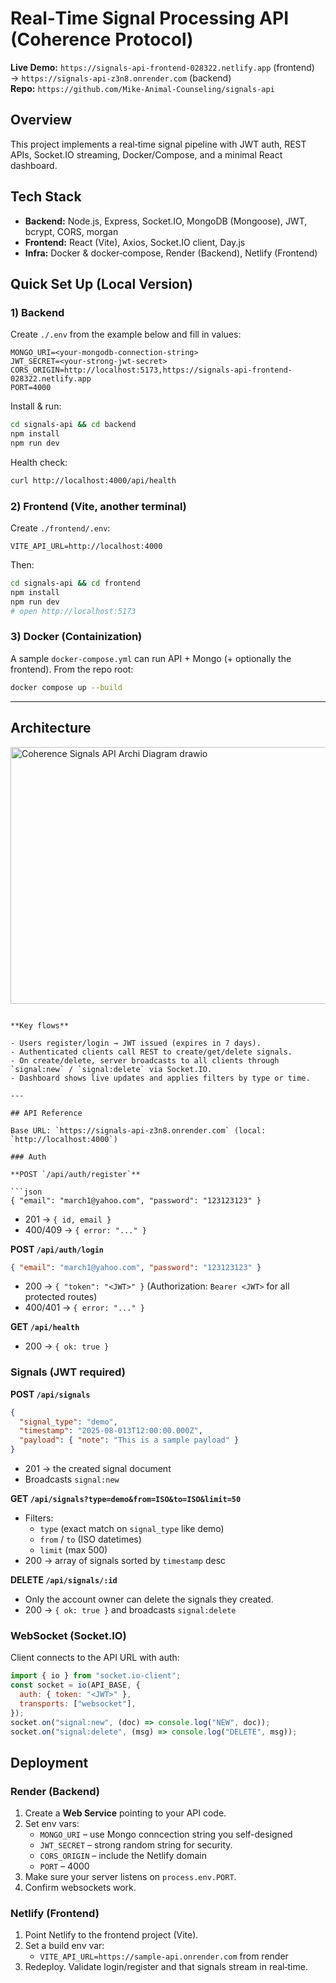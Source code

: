 # Real‑Time Signal Processing API (Coherence Protocol)

**Live Demo:** `https://signals-api-frontend-028322.netlify.app` (frontend) → `https://signals-api-z3n8.onrender.com` (backend)  
**Repo:** `https://github.com/Mike-Animal-Counseling/signals-api`

## Overview
This project implements a real‑time signal pipeline with JWT auth, REST APIs, Socket.IO streaming, Docker/Compose, and a minimal React dashboard.

## Tech Stack

- **Backend:** Node.js, Express, Socket.IO, MongoDB (Mongoose), JWT, bcrypt, CORS, morgan
- **Frontend:** React (Vite), Axios, Socket.IO client, Day.js
- **Infra:** Docker & docker‑compose, Render (Backend), Netlify (Frontend)

## Quick Set Up (Local Version)

### 1) Backend

Create `./.env` from the example below and fill in values:

```env
MONGO_URI=<your-mongodb-connection-string>
JWT_SECRET=<your-strong-jwt-secret>
CORS_ORIGIN=http://localhost:5173,https://signals-api-frontend-028322.netlify.app
PORT=4000
```

Install & run:

```bash
cd signals-api && cd backend
npm install
npm run dev
```

Health check:

```bash
curl http://localhost:4000/api/health
```

### 2) Frontend (Vite, another terminal)

Create `./frontend/.env`:

```env
VITE_API_URL=http://localhost:4000
```

Then:

```bash
cd signals-api && cd frontend
npm install
npm run dev
# open http://localhost:5173
```

### 3) Docker (Containization)

A sample `docker-compose.yml` can run API + Mongo (+ optionally the frontend). From the repo root:

```bash
docker compose up --build
```

---

## Architecture
<img width="701" height="411" alt="Coherence Signals API Archi Diagram drawio" src="https://github.com/user-attachments/assets/956d8237-8f81-4e3f-ae90-7104709ef654" />


````

**Key flows**

- Users register/login → JWT issued (expires in 7 days).
- Authenticated clients call REST to create/get/delete signals.
- On create/delete, server broadcasts to all clients through `signal:new` / `signal:delete` via Socket.IO.
- Dashboard shows live updates and applies filters by type or time.

---

## API Reference

Base URL: `https://signals-api-z3n8.onrender.com` (local: `http://localhost:4000`)

### Auth

**POST `/api/auth/register`**

```json
{ "email": "march1@yahoo.com", "password": "123123123" }
````

- 201 → `{ id, email }`
- 400/409 → `{ error: "..." }`

**POST `/api/auth/login`**

```json
{ "email": "march1@yahoo.com", "password": "123123123" }
```

- 200 → `{ "token": "<JWT>" }` (Authorization: `Bearer <JWT>` for all protected routes)
- 400/401 → `{ error: "..." }`

**GET `/api/health`**

- 200 → `{ ok: true }`

### Signals (JWT required)

**POST `/api/signals`**

```json
{
  "signal_type": "demo",
  "timestamp": "2025-08-013T12:00:00.000Z",
  "payload": { "note": "This is a sample payload" }
}
```

- 201 → the created signal document
- Broadcasts `signal:new`

**GET `/api/signals?type=demo&from=ISO&to=ISO&limit=50`**

- Filters:
  - `type` (exact match on `signal_type` like demo)
  - `from` / `to` (ISO datetimes)
  - `limit` (max 500)
- 200 → array of signals sorted by `timestamp` desc

**DELETE `/api/signals/:id`**

- Only the account owner can delete the signals they created.
- 200 → `{ ok: true }` and broadcasts `signal:delete`

### WebSocket (Socket.IO)

Client connects to the API URL with auth:

```js
import { io } from "socket.io-client";
const socket = io(API_BASE, {
  auth: { token: "<JWT>" },
  transports: ["websocket"],
});
socket.on("signal:new", (doc) => console.log("NEW", doc));
socket.on("signal:delete", (msg) => console.log("DELETE", msg));
```

## Deployment

### Render (Backend)

1. Create a **Web Service** pointing to your API code.
2. Set env vars:
   - `MONGO_URI` – use Mongo conncection string you self-designed
   - `JWT_SECRET` – strong random string for security.
   - `CORS_ORIGIN` – include the Netlify domain
   - `PORT` – 4000
3. Make sure your server listens on `process.env.PORT`.
4. Confirm websockets work.

### Netlify (Frontend)

1. Point Netlify to the frontend project (Vite).
2. Set a build env var:
   - `VITE_API_URL=https://sample-api.onrender.com` from render
3. Redeploy. Validate login/register and that signals stream in real‑time.
